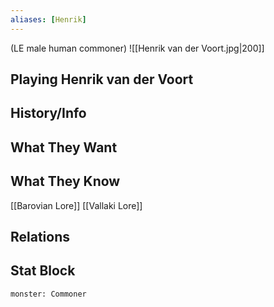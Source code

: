 ```yaml
---
aliases: [Henrik]
---
```

(LE male human commoner)
![[Henrik van der Voort.jpg|200]]
## Playing Henrik van der Voort

## History/Info

## What They Want

## What They Know
[[Barovian Lore]]
[[Vallaki Lore]]

## Relations

## Stat Block

```statblock
monster: Commoner
```

```dataviewjs
```
